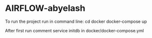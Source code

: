 # AIRFLOW-abyelash
To run the project run in command line:
cd docker
docker-compose up

After first run comment service initdb in docker/docker-compose.yml

